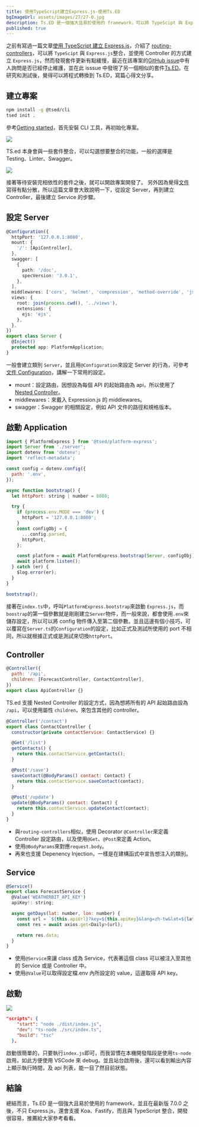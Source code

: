 ```yaml
---
title: 使用TypeScript建立Express.js-使用Ts.ED
bgImageUrl: assets/images/27/27-0.jpg
description: Ts.ED 是一個強大且易於使用的 framework，可以將 TypeScipt 與 Express.js整合，並使用 Controller 的方式建立 Express.js
published: true
---
```


之前有寫過一篇文章[使用 TypeScript 建立 Express.js](https://thomascsd.github.io/blog/2021-02-07-ExpressjssWithTypescript)，介紹了 [routing-controllers](https://github.com/typestack/routing-controllers)，可以將 `TypeScipt` 與 `Express.js`整合，並使用 Controller 的方式建立 `Express.js`，然而發現套件更新有點緩慢，最近在該專案的[GitHub issue](https://github.com/typestack/routing-controllers/issues/900)中有人詢問是否已經停止維護，並在此 isssue 中發現了另一個相似的套件[Ts.ED](https://tsed.io/)。在研究和測試後，覺得可以將程式轉換到 Ts.ED，寫篇心得文分享。

## 建立專案

```bash
npm install -g @tsed/cli
tsed init .
```

參考[Getting started](https://tsed.io/getting-started/)，首先安裝 CLI 工具，再初始化專案。

<img class="img-responsive" loading="lazy" src="assets/images/27/27-01.png">

TS.ed 本身會與一些套件整合，可以勾選想要整合的功能，一般的選擇是 Testing、Linter、Swagger。

<img class="img-responsive" loading="lazy" src="assets/images/27/27-02.png">

接著等待安裝完相依性的套件之後，就可以開啟專案開發了。
另外因為覺得[文件](https://tsed.io/docs/configuration.html)寫得有點分散，所以這篇文章會大致說明一下，從設定 Server，再到建立 Controller，最後建立 Service 的步驟。

## 設定 Server

```typescript
@Configuration({
  httpPort: '127.0.0.1:8080',
  mount: {
    '/': [ApiController],
  },
  swagger: [
    {
      path: '/doc',
      specVersion: '3.0.1',
    },
  ],
  middlewares: ['cors', 'helmet', 'compression', 'method-override', 'json-parser'],
  views: {
    root: join(process.cwd(), '../views'),
    extensions: {
      ejs: 'ejs',
    },
  },
})
export class Server {
  @Inject()
  protected app: PlatformApplication;
}
```

一般會建立類別 `Server`，並且用`@Configuration`來設定 Server 的行為，可參考[文件 Configuration](https://tsed.io/docs/configuration.html)，講解一下常用的設定。

- mount：設定路由，因想設為每個 API 的起始路由為 api，所以使用了 [Nested Controller](https://tsed.io/docs/controllers.html#nested-controllers)。
- middlewares：來戴入 Expression.js 的 middlewares。
- swagger：Swagger 的相關設定，例如 API 文件的路徑和規格版本。

## 啟動 Application

```javascript
import { PlatformExpress } from '@tsed/platform-express';
import Server from './server';
import dotenv from 'dotenv';
import 'reflect-metadata';

const config = dotenv.config({
  path: '.env',
});

async function bootstrap() {
  let httpPort: string | number = 8080;

  try {
    if (process.env.MODE === 'dev') {
      httpPort = '127.0.0.1:8080';
    }
    const configObj = {
      ...config.parsed,
      httpPort,
    };

    const platform = await PlatformExpress.bootstrap(Server, configObj);
    await platform.listen();
  } catch (er) {
    $log.error(er);
  }
}

bootstrap();
```

接著在`index.ts`中，呼叫`PlatformExpress.bootstrap`來啟動 `Express.js`，而`boostrap`的第一個參數就是剛剛建立`Server`物件，而一般來說，都會使用`.env`來儲存設定，所以可以將 config 物件傳入至第二個參數。並且這邊有個小技巧，可以覆寫在`Server.ts`的`Configuration`的設定，比如正式及測試所使用的 port 不相同，所以就根據正式或是測試來切換`httpPort`。

## Controller

```javascript
@Controller({
  path: '/api',
  children: [ForecastController, ContactController],
})
export class ApiController {}
```

TS.ed 支援 Nested Controller 的設定方式，因為想將所有的 API 起始路由設為 `/api`，可以使用屬性 `children`，來包含其他的 controller。

```javascript
@Controller('/contact')
export class ContactController {
  constructor(private contactService: ContactService) {}

  @Get('/list')
  getContacts() {
    return this.contactService.getContacts();
  }

  @Post('/save')
  saveContact(@BodyParams() contact: Contact) {
    return this.contactService.saveContact(contact);
  }

  @Post('/update')
  update(@BodyParams() contact: Contact) {
    return this.contactService.updateContact(contact);
  }
}
```

- 與`routing-controllers`相似，使用 Decorator `@Controller`來定義 Controller 設定路由，以及使用`@Get`、`@Post`來定義 Action。
- 使用`@BodyParams`來對應`request.body`。
- 再來也支援 Depenency Injection，一樣是在建構函式中宣告想注入的類別。

## Service

```javascript
@Service()
export class ForecastService {
  @Value('WEATHERBIT_API_KEY')
  apiKey!: string;

  async getDays(lat: number, lon: number) {
    const url = `${this.apiUrl}?key=${this.apiKey}&lang=zh-tw&lat=${lat}&lon=${lon}`;
    const res = await axios.get<Daily>(url);

    return res.data;
  }
}
```

- 使用`@Service`來讓 class 成為 Service，代表著這個 class 可以被注入至其他的 Service 或是 Controller 中。
- 使用`@Value`可以取得設定檔.env 內所設定的 value，這邊取得 API key。

## 啟動

<img class="img-responsive" loading="lazy" src="assets/images/27/27-03.png">

```json
"scripts": {
    "start": "node ./dist/index.js",
    "dev": "ts-node ./src/index.ts",
    "build": "tsc"
  },
```

啟動很簡單的，只要執行`index.js`即可，而我習慣在本機開發階段是使用`ts-node`啟用，如此方便使用 VSCode 來 debug。並且站台啟用後，還可以看到輸出內容上顯示執行時間，及 api 列表，能一目了然目前狀態。

## 結論

總結而言，Ts.ED 是一個強大且易於使用的 framework，並且在最新版 7.0.0 之後，不只 Express.js，還會支援 Koa、Fastify，而且與 TypeScript 整合，開發很容易，推薦給大家參考看看。
